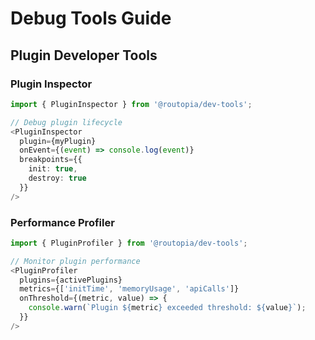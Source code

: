 # Debug Tools Guide

## Plugin Developer Tools

### Plugin Inspector
```typescript
import { PluginInspector } from '@routopia/dev-tools';

// Debug plugin lifecycle
<PluginInspector
  plugin={myPlugin}
  onEvent={(event) => console.log(event)}
  breakpoints={{
    init: true,
    destroy: true
  }}
/>
```

### Performance Profiler
```typescript
import { PluginProfiler } from '@routopia/dev-tools';

// Monitor plugin performance
<PluginProfiler
  plugins={activePlugins}
  metrics={['initTime', 'memoryUsage', 'apiCalls']}
  onThreshold={(metric, value) => {
    console.warn(`Plugin ${metric} exceeded threshold: ${value}`);
  }}
/>
``` 
